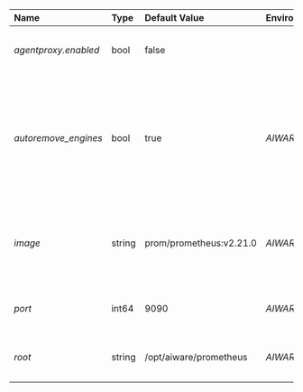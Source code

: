 | Name | Type | Default Value | Environment Var | Description |
 | :--- | :--- | :--- | :--- | :--- |
 | *agentproxy.enabled* | bool | false |  | The enabled flag for agent proxy |
| *autoremove_engines* | bool | true | _AIWARE_AUTOREMOVE_ENGINES_ | If enabled, the docker container for engine instances will be removed after the engine instance completes |
| *image* | string | prom/prometheus:v2.21.0 | _AIWARE_PROMETZHEUS_IMAGE_ | This specifies docker image to use for the prometheus service.   |
| *port* | int64 | 9090 | _AIWARE_PROMETHEUS_PORT_ | This specifies port to use for NFS. |
| *root* | string | /opt/aiware/prometheus | _AIWARE_PROMETHEUS_ROOT_ | *Secure* The root to use for prometheus |
